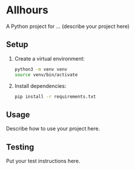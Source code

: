 # Allhours

A Python project for ... (describe your project here)

## Setup

1. Create a virtual environment:
   ```sh
   python3 -m venv venv
   source venv/bin/activate
   ```
2. Install dependencies:
   ```sh
   pip install -r requirements.txt
   ```

## Usage

Describe how to use your project here.

## Testing

Put your test instructions here. 